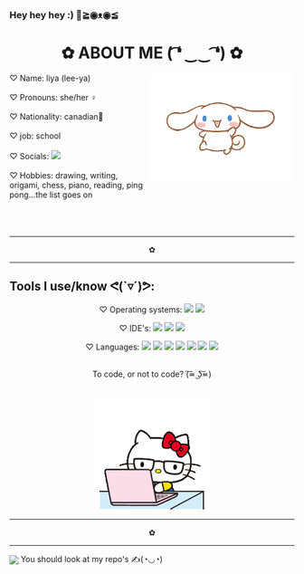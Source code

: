 ### Hey hey hey :) 👋≧◉ᴥ◉≦

<!--
**Liya-Getachew/Liya-Getachew** is a ✨ _special_ ✨ repository because its `README.md` (this file) appears on your GitHub profile. -->

<h1 align="center">✿ ABOUT ME ( ͡❛ ‿‿ ͡❛) ✿</h1>
<img src="download-removebg-preview.png" align="right">

<!-- personal info -->
♡ Name: liya (lee-ya)<br><br>
♡ Pronouns: she/her ♀<br><br>
♡ Nationality: canadian🍁<br><br>
♡ job: school<br><br>
♡ Socials: <img src="https://img.shields.io/badge/Gmail-D14836?style=for-the-badge&logo=gmail&logoColor=white"><br><br>
♡ Hobbies: drawing, writing, origami, chess, piano, reading, ping pong...the list goes on
<br><br>
<br><br>

<hr><p align="center">✿</p><hr>
<h2>Tools I use/know ᕙ(`▿´)ᕗ:</h2>
<div align="center"> 
 <!-- operating systems -->
 ♡ Operating systems:
 <img src="https://img.shields.io/badge/chrome%20os-3d89fc?style=for-the-badge&logo=google%20chrome&logoColor=white"/>
 <img src="https://img.shields.io/badge/Windows-0078D6?style=for-the-badge&logo=windows&logoColor=white"/><br>
 
  <!-- IDE's -->
 ♡ IDE's: 
 <img src="https://img.shields.io/badge/Replit-DD1200?style=for-the-badge&logo=Replit&logoColor=white"/>
 <img src="https://img.shields.io/badge/Visual%20Studio%20Code-0078d7.svg?style=for-the-badge&logo=visual-studio-code&logoColor=white"/>
 <img src="https://img.shields.io/badge/github%20pages-121013?style=for-the-badge&logo=github&logoColor=white"/>
 <br> 

 <!-- programming languages -->
 ♡ Languages:
 <img src="https://img.shields.io/badge/html5-%23E34F26.svg?style=for-the-badge&logo=html5&logoColor=white"/>
 <img src="https://img.shields.io/badge/css3-%231572B6.svg?style=for-the-badge&logo=css3&logoColor=white"/> 
 <img src="https://img.shields.io/badge/javascript-%23323330.svg?style=for-the-badge&logo=javascript&logoColor=%23F7DF1E"/> 
 <img src="https://img.shields.io/badge/c%23-%23239120.svg?style=for-the-badge&logo=c-sharp&logoColor=white"/>
 <img src="https://img.shields.io/badge/typescript-%23007ACC.svg?style=for-the-badge&logo=typescript&logoColor=white">
 <img src="https://img.shields.io/badge/python-3670A0?style=for-the-badge&logo=python&logoColor=ffdd54">
 <img src="https://img.shields.io/badge/python-3670A0?style=for-the-badge&logo=python&logoColor=ffdd5">
 <br><br>

 <p>To code, or not to code? (͠≖ ͜ʖ͠≖) </p><br>
  <img src="neoboxd-hello-kitty.gif">
</div>
<hr><p align="center">✿</p><hr>
<img src="https://i.gifer.com/A50a.gif" width="300" length="300" align="center">
You should look at my repo's ✍(◔◡◔)

